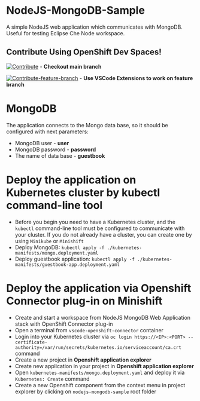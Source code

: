 # NodeJS-MongoDB-Sample
A simple NodeJS web application which communicates with MongoDB. Useful for testing Eclipse Che Node workspace.

## Contribute Using OpenShift Dev Spaces!
[![Contribute](https://www.eclipse.org/che/contribute.svg)](https://devspaces.apps.acm-hub.sandbox1471.opentlc.com/#https://github.com/kinneyjohn/nodejs-mongodb-sample.git) - **Checkout main branch**

[![Contribute-feature-branch](https://www.eclipse.org/che/contribute.svg)](https://devspaces.apps.acm-hub.sandbox1471.opentlc.com/#https://github.com/kinneyjohn/nodejs-mongodb-sample.git/tree/feature) - **Use VSCode Extensions to work on feature branch**

# MongoDB
The application connects to the Mongo data base, so it should be configured with next parameters:
- MongoDB user - <b>user</b>
- MongoDB password - <b>password</b>
- The name of data base - <b>guestbook</b>

# Deploy the application on Kubernetes cluster by kubectl command-line tool
- Before you begin you need to have a Kubernetes cluster, and the `kubectl` command-line tool must be configured to communicate with your cluster. If you do not already have a cluster, you can create one by using `Minikube` or `Minishift`
- Deploy MongoDB:
		`kubectl apply -f ./kubernetes-manifests/mongo.deployment.yaml`
- Deploy guestbook application:
		`kubectl apply -f ./kubernetes-manifests/guestbook-app.deployment.yaml`

#  Deploy the application via Openshift Connector plug-in on Minishift
- Create and start a workspace from NodeJS MongoDB Web Application stack with OpenShift Connector plug-in
- Open a terminal from `vscode-openshift-connector` container
- Login into your Kubernetes cluster via `oc login https://<IP>:<PORT> --certificate-authority=/var/run/secrets/kubernetes.io/serviceaccount/ca.crt` command
- Create a new project in <b>Openshift application explorer</b>
- Create new application in your project in <b>Openshift application explorer</b>
- Open `kubernetes-manifests/mongo.deployment.yaml` and deploy it via `Kubernetes: Create` command
- Create a new Openshift component from the context menu in project explorer by clicking on `nodejs-mongodb-sample` root folder
